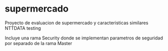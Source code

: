 # supermercado
Proyecto de evaluacion de supermercado y caracteristicas similares
NTTDATA testing

Incluye una rama Security donde se implementan parametros de seguridad por separado de la rama Master
